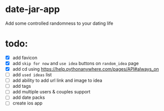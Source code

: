 # date-jar-app
Add some controlled randomness to your dating life

# todo:
- [x] add favicon
- [x] add `skip for now` and `use idea` buttons on `random_idea` page
- [x] add cd using https://help.pythonanywhere.com/pages/API#always_on
- [ ] add `used ideas` list
- [ ] add ability to add url link and image to idea
- [ ] add tags
- [ ] add multiple users & couples support
- [ ] add date packs
- [ ] create ios app
